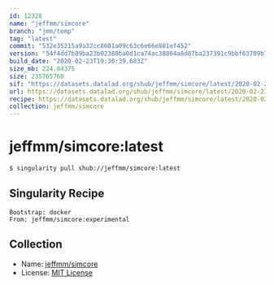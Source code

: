 ```yaml
---
id: 12328
name: "jeffmm/simcore"
branch: "jmm/temp"
tag: "latest"
commit: "532e35215a9a32cc8601a09c63c6e66e881ef452"
version: "54f4dd7b89ba23b02380ba0d1ca74ac38804a8d87ba237391c9bbf63709b79cf"
build_date: "2020-02-23T19:30:39.683Z"
size_mb: 224.84375
size: 235765760
sif: "https://datasets.datalad.org/shub/jeffmm/simcore/latest/2020-02-23-532e3521-54f4dd7b/54f4dd7b89ba23b02380ba0d1ca74ac38804a8d87ba237391c9bbf63709b79cf.sif"
url: https://datasets.datalad.org/shub/jeffmm/simcore/latest/2020-02-23-532e3521-54f4dd7b/
recipe: https://datasets.datalad.org/shub/jeffmm/simcore/latest/2020-02-23-532e3521-54f4dd7b/Singularity
collection: jeffmm/simcore
---
```


# jeffmm/simcore:latest

```bash
$ singularity pull shub://jeffmm/simcore:latest
```

## Singularity Recipe

```singularity
Bootstrap: docker
From: jeffmm/simcore:experimental
```

## Collection

 - Name: [jeffmm/simcore](https://github.com/jeffmm/simcore)
 - License: [MIT License](https://api.github.com/licenses/mit)

